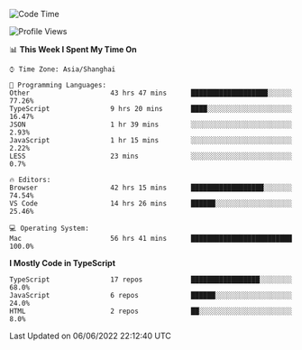 <!--START_SECTION:waka-->
![Code Time](http://img.shields.io/badge/Code%20Time-2%2C045%20hrs%2027%20mins-blue)

![Profile Views](http://img.shields.io/badge/Profile%20Views-0-blue)

📊 **This Week I Spent My Time On** 

```text
⌚︎ Time Zone: Asia/Shanghai

💬 Programming Languages: 
Other                    43 hrs 47 mins      ███████████████████░░░░░░   77.26% 
TypeScript               9 hrs 20 mins       ████░░░░░░░░░░░░░░░░░░░░░   16.47% 
JSON                     1 hr 39 mins        ░░░░░░░░░░░░░░░░░░░░░░░░░   2.93% 
JavaScript               1 hr 15 mins        ░░░░░░░░░░░░░░░░░░░░░░░░░   2.22% 
LESS                     23 mins             ░░░░░░░░░░░░░░░░░░░░░░░░░   0.7%

🔥 Editors: 
Browser                  42 hrs 15 mins      ██████████████████░░░░░░░   74.54% 
VS Code                  14 hrs 26 mins      ██████░░░░░░░░░░░░░░░░░░░   25.46%

💻 Operating System: 
Mac                      56 hrs 41 mins      █████████████████████████   100.0%

```

**I Mostly Code in TypeScript** 

```text
TypeScript               17 repos            █████████████████░░░░░░░░   68.0% 
JavaScript               6 repos             ██████░░░░░░░░░░░░░░░░░░░   24.0% 
HTML                     2 repos             ██░░░░░░░░░░░░░░░░░░░░░░░   8.0%

```



 Last Updated on 06/06/2022 22:12:40 UTC
<!--END_SECTION:waka-->
